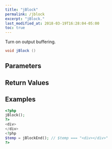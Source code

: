 ```yaml
---
title: "jBlock"
permalink: /jblock
excerpt: "jBlock."
last_modified_at: 2018-03-19T16:28:04-05:00
toc: true
---
```


Turn on output buffering.<br>
```java
void jBlock ()
```

## Parameters

## Return Values

## Examples
```php
<?php
jBlock();
?>
<div>
</div>
<?php
$temp = jBlockEnd(); // $temp === "<div></div>"
?>
```
